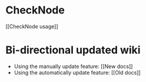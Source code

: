 # CheckNode
[[CheckNode usage]]


# Bi-directional updated wiki
* Using the manually update feature: [[New docs]]
* Using the automatically update feature: [[Old docs]]